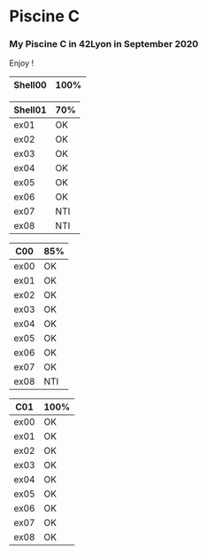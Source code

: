 # Piscine C
### My Piscine C in 42Lyon in September 2020

Enjoy !

| Shell00       | 100%  |
| ------------- |-------|


| Shell01       | 70%   |
| ------------- |-------|
| ex01          | OK    |
| ex02          | OK    |
| ex03          | OK    |
| ex04          | OK    |
| ex05          | OK    |
| ex06          | OK    |
| ex07          | NTI   |
| ex08          | NTI   |

| C00           | 85%   |
| ------------- |-------|
|ex00           | OK    |
| ex01          | OK    |
| ex02          | OK    |
| ex03          | OK    |
| ex04          | OK    |
| ex05          | OK    |
| ex06          | OK    |
| ex07          | OK    |
| ex08          | NTI   |

| C01           | 100%  |
| ------------- |-------|
| ex00          | OK    |
| ex01          | OK    |
| ex02          | OK    |
| ex03          | OK    |
| ex04          | OK    |
| ex05          | OK    |
| ex06          | OK    |
| ex07          | OK    |
| ex08          | OK    |
